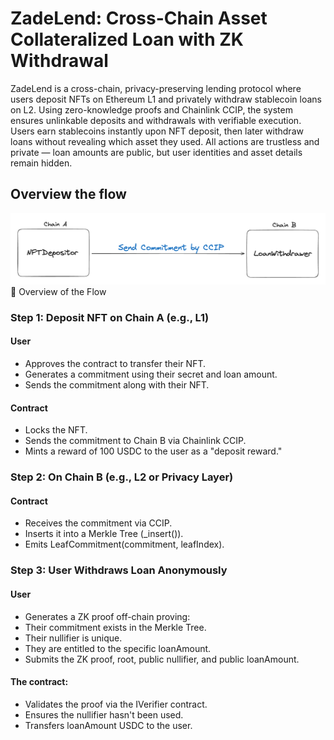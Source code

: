 # ZadeLend: Cross-Chain Asset Collateralized Loan with ZK Withdrawal

ZadeLend is a cross-chain, privacy-preserving lending protocol where users deposit NFTs on Ethereum L1 and privately withdraw stablecoin loans on L2. Using zero-knowledge proofs and Chainlink CCIP, the system ensures unlinkable deposits and withdrawals with verifiable execution. Users earn stablecoins instantly upon NFT deposit, then later withdraw loans without revealing which asset they used. All actions are trustless and private — loan amounts are public, but user identities and asset details remain hidden.

## Overview the flow
![Work Flow](./docs/Zadelend.png)
🔀 Overview of the Flow
### Step 1: Deposit NFT on Chain A (e.g., L1)

#### User

- Approves the contract to transfer their NFT.
- Generates a commitment using their secret and loan amount.
- Sends the commitment along with their NFT.

#### Contract

- Locks the NFT.
- Sends the commitment to Chain B via Chainlink CCIP.
- Mints a reward of 100 USDC to the user as a "deposit reward."

### Step 2: On Chain B (e.g., L2 or Privacy Layer)

#### Contract

- Receives the commitment via CCIP.
- Inserts it into a Merkle Tree (_insert()).
- Emits LeafCommitment(commitment, leafIndex).

### Step 3: User Withdraws Loan Anonymously

#### User
- Generates a ZK proof off-chain proving:
- Their commitment exists in the Merkle Tree.
- Their nullifier is unique.
- They are entitled to the specific loanAmount.
- Submits the ZK proof, root, public nullifier, and public loanAmount.

#### The contract:
- Validates the proof via the IVerifier contract.
- Ensures the nullifier hasn't been used.
- Transfers loanAmount USDC to the user.